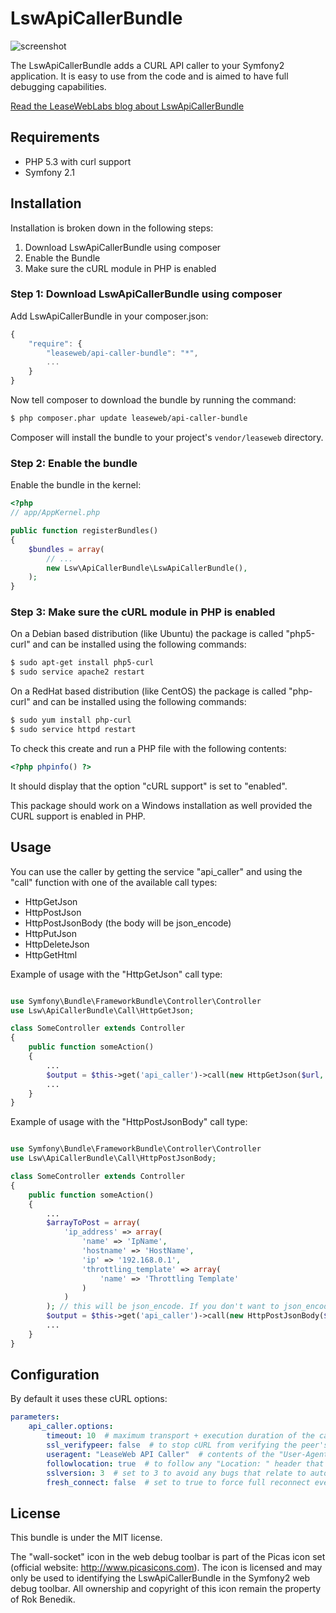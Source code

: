 LswApiCallerBundle
==================

![screenshot](http://www.leaseweblabs.com/wp-content/uploads/2013/01/api_caller.png)

The LswApiCallerBundle adds a CURL API caller to your Symfony2 application.
It is easy to use from the code and is aimed to have full debugging capabilities.

[Read the LeaseWebLabs blog about LswApiCallerBundle](http://www.leaseweblabs.com/2013/01/symfony2-bundle-for-curl-api-calling/)


## Requirements

* PHP 5.3 with curl support
* Symfony 2.1

## Installation

Installation is broken down in the following steps:

1. Download LswApiCallerBundle using composer
2. Enable the Bundle
3. Make sure the cURL module in PHP is enabled

### Step 1: Download LswApiCallerBundle using composer

Add LswApiCallerBundle in your composer.json:

```js
{
    "require": {
        "leaseweb/api-caller-bundle": "*",
        ...
    }
}
```

Now tell composer to download the bundle by running the command:

``` bash
$ php composer.phar update leaseweb/api-caller-bundle
```

Composer will install the bundle to your project's `vendor/leaseweb` directory.

### Step 2: Enable the bundle

Enable the bundle in the kernel:

``` php
<?php
// app/AppKernel.php

public function registerBundles()
{
    $bundles = array(
        // ...
        new Lsw\ApiCallerBundle\LswApiCallerBundle(),
    );
}
```

### Step 3: Make sure the cURL module in PHP is enabled

On a Debian based distribution (like Ubuntu) the package is called "php5-curl" and
can be installed using the following commands:

``` bash
$ sudo apt-get install php5-curl
$ sudo service apache2 restart
```

On a RedHat based distribution (like CentOS) the package is called "php-curl" and
can be installed using the following commands:

``` bash
$ sudo yum install php-curl
$ sudo service httpd restart
```

To check this create and run a PHP file with the following contents:

``` php
<?php phpinfo() ?>
```

It should display that the option "cURL support" is set to "enabled".

This package should work on a Windows installation as well provided the CURL support
is enabled in PHP.

## Usage

You can use the caller by getting the service "api_caller" and using the "call" function with one of
the available call types:

- HttpGetJson
- HttpPostJson
- HttpPostJsonBody (the body will be json_encode)
- HttpPutJson
- HttpDeleteJson
- HttpGetHtml

Example of usage with the "HttpGetJson" call type:

``` php

use Symfony\Bundle\FrameworkBundle\Controller\Controller
use Lsw\ApiCallerBundle\Call\HttpGetJson;

class SomeController extends Controller
{
    public function someAction()
    {
        ...
        $output = $this->get('api_caller')->call(new HttpGetJson($url, $parameters));
        ...
    }
}

```

Example of usage with the "HttpPostJsonBody" call type:

``` php

use Symfony\Bundle\FrameworkBundle\Controller\Controller
use Lsw\ApiCallerBundle\Call\HttpPostJsonBody;

class SomeController extends Controller
{
    public function someAction()
    {
        ...
        $arrayToPost = array(
            'ip_address' => array(
                'name' => 'IpName',
                'hostname' => 'HostName',
                'ip' => '192.168.0.1',
                'throttling_template' => array(
                    'name' => 'Throttling Template'
                )
            )
        ); // this will be json_encode. If you don't want to json_encode, use HttpPostJson instead of HttpPostJsonBody
        $output = $this->get('api_caller')->call(new HttpPostJsonBody($url, $arrayToPost, true, $parameters)); // true to have an associative array as answer
        ...
    }
}

```

## Configuration

By default it uses these cURL options:
``` yaml
parameters:
    api_caller.options:
        timeout: 10  # maximum transport + execution duration of the call in sec.
        ssl_verifypeer: false  # to stop cURL from verifying the peer's certificate.
        useragent: "LeaseWeb API Caller"  # contents of the "User-Agent: " header.
        followlocation: true  # to follow any "Location: " header that the server sends.
        sslversion: 3  # set to 3 to avoid any bugs that relate to automatic version selection.
        fresh_connect: false  # set to true to force full reconnect every call.
```

## License

This bundle is under the MIT license.

The "wall-socket" icon in the web debug toolbar is part of the Picas icon set (official website: http://www.picasicons.com).
The icon is licensed and may only be used to identifying the LswApiCallerBundle in the Symfony2 web debug toolbar.
All ownership and copyright of this icon remain the property of Rok Benedik.
